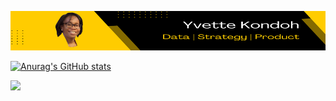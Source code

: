 ![I am GitHub Readme Generator's creator](https://github.com/yvetteekon/yvetteekon/blob/main/CORPORATE_RESIZED_V4.png)

[![Anurag's GitHub stats](https://github-readme-stats.vercel.app/api?username=yvetteekon&show_icons=true&theme=merko&count_private=true&hide=contribs,prs)](https://github.com/anuraghazra/github-readme-stats)

<picture>
<source 
  srcset="https://github-readme-stats.vercel.app/api?username=anuraghazra&show_icons=true&theme=dark"
  media="(prefers-color-scheme: dark)"
/>
<source
  srcset="https://github-readme-stats.vercel.app/api?username=anuraghazra&show_icons=true"
  media="(prefers-color-scheme: light), (prefers-color-scheme: no-preference)"
/>
<img src="https://github-readme-stats.vercel.app/api?username=anuraghazra&show_icons=true" />
</picture>

